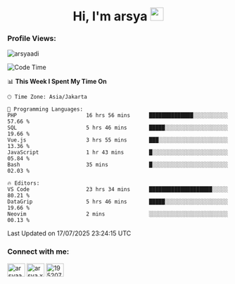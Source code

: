 <h1 align="center">Hi, I'm arsya 
  <img src="https://media.giphy.com/media/hvRJCLFzcasrR4ia7z/giphy.gif" width="30px"/>
</h1>

<p align="left"> <h3>Profile Views:</h3> <img src="https://komarev.com/ghpvc/?username=arsyaadi&label=Profile%20views&color=0e75b6&style=flat" alt="arsyaadi" /> </p>

<!--START_SECTION:waka-->
![Code Time](http://img.shields.io/badge/Code%20Time-4%2C236%20hrs%2036%20mins-blue)

📊 **This Week I Spent My Time On** 

```text
🕑︎ Time Zone: Asia/Jakarta

💬 Programming Languages: 
PHP                      16 hrs 56 mins      ██████████████░░░░░░░░░░░   57.66 % 
SQL                      5 hrs 46 mins       █████░░░░░░░░░░░░░░░░░░░░   19.66 % 
Vue.js                   3 hrs 55 mins       ███░░░░░░░░░░░░░░░░░░░░░░   13.36 % 
JavaScript               1 hr 43 mins        █░░░░░░░░░░░░░░░░░░░░░░░░   05.84 % 
Bash                     35 mins             █░░░░░░░░░░░░░░░░░░░░░░░░   02.03 % 

🔥 Editors: 
VS Code                  23 hrs 34 mins      ████████████████████░░░░░   80.21 % 
DataGrip                 5 hrs 46 mins       █████░░░░░░░░░░░░░░░░░░░░   19.66 % 
Neovim                   2 mins              ░░░░░░░░░░░░░░░░░░░░░░░░░   00.13 % 
```


 Last Updated on 17/07/2025 23:24:15 UTC
<!--END_SECTION:waka-->

<!-- - 📫 How to reach me **itsme@arsyaadi.software** -->


<h3 align="left">Connect with me:</h3>
<p align="left">
<a href="https://linkedin.com/in/arsyaadi" target="blank"><img align="center" src="https://raw.githubusercontent.com/rahuldkjain/github-profile-readme-generator/master/src/images/icons/Social/linked-in-alt.svg" alt="arsyaadi" height="30" width="40" /></a>
<a href="https://fb.com/arsya.xkz" target="blank"><img align="center" src="https://raw.githubusercontent.com/rahuldkjain/github-profile-readme-generator/master/src/images/icons/Social/facebook.svg" alt="arsya.xkz" height="30" width="40" /></a>
<a href="https://stackoverflow.com/users/19520749" target="blank"><img align="center" src="https://raw.githubusercontent.com/rahuldkjain/github-profile-readme-generator/master/src/images/icons/Social/stack-overflow.svg" alt="19520749" height="30" width="40" /></a>
</p>

